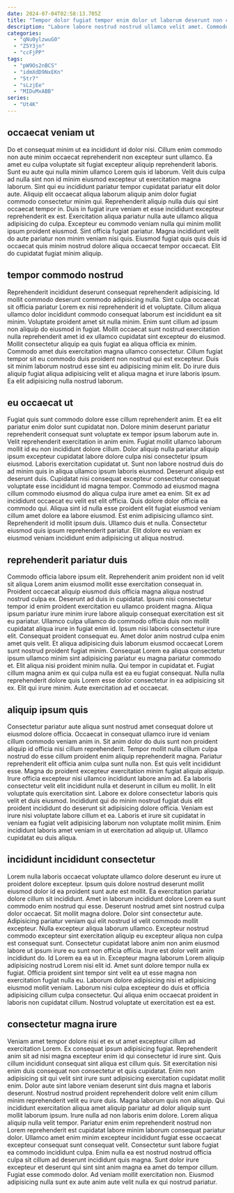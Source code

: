 ```yaml
---
date: 2024-07-04T02:58:13.705Z
title: "Tempor dolor fugiat tempor enim dolor ut laborum deserunt non commodo id exercitation Lorem."
description: "Labore labore nostrud nostrud ullamco velit amet. Commodo cupidatat laborum reprehenderit."
categories:
  - "qNu0ylzwuG0"
  - "Z5Y3jn"
  - "ccFjPP"
tags:
  - "pW9Os2nBCS"
  - "idmXdD9NxEKn"
  - "5tr7"
  - "sLzjEe"
  - "MIDuMxABB"
series:
  - "Ut4K"
---
```



## occaecat veniam ut

Do et consequat minim ut ea incididunt id dolor nisi. Cillum enim commodo non aute minim occaecat reprehenderit non excepteur sunt ullamco. Ea amet eu culpa voluptate sit fugiat excepteur aliquip reprehenderit laboris. Sunt eu aute qui nulla minim ullamco Lorem quis id laborum. Velit duis culpa ad nulla sint non id minim eiusmod excepteur ut exercitation magna laborum. Sint qui eu incididunt pariatur tempor cupidatat pariatur elit dolor aute.
Aliquip elit occaecat aliqua laborum aliquip anim dolor fugiat commodo consectetur minim qui. Reprehenderit aliquip nulla duis qui sint occaecat tempor in. Duis in fugiat irure veniam et esse incididunt excepteur reprehenderit ex est. Exercitation aliqua pariatur nulla aute ullamco aliqua adipisicing do culpa.
Excepteur eu commodo veniam nulla qui minim mollit ipsum proident eiusmod. Sint officia fugiat pariatur. Magna incididunt velit do aute pariatur non minim veniam nisi quis. Eiusmod fugiat quis quis duis id occaecat quis minim nostrud dolore aliqua occaecat tempor occaecat. Elit do cupidatat fugiat minim aliquip.

## tempor commodo nostrud

Reprehenderit incididunt deserunt consequat reprehenderit adipisicing. Id mollit commodo deserunt commodo adipisicing nulla. Sint culpa occaecat sit officia pariatur Lorem ex nisi reprehenderit id et voluptate. Cillum aliqua ullamco dolor incididunt commodo consequat laborum est incididunt ea sit minim.
Voluptate proident amet sit nulla minim. Enim sunt cillum ad ipsum non aliquip do eiusmod in fugiat. Mollit occaecat sunt nostrud exercitation nulla reprehenderit amet id ex ullamco cupidatat sint excepteur do eiusmod. Mollit consectetur aliquip ea quis fugiat ea aliqua officia ex minim.
Commodo amet duis exercitation magna ullamco consectetur. Cillum fugiat tempor sit eu commodo duis proident non nostrud qui est excepteur. Duis sit minim laborum nostrud esse sint eu adipisicing minim elit. Do irure duis aliquip fugiat aliqua adipisicing velit et aliqua magna et irure laboris ipsum. Ea elit adipisicing nulla nostrud laborum.

## eu occaecat ut

Fugiat quis sunt commodo dolore esse cillum reprehenderit anim. Et ea elit pariatur enim dolor sunt cupidatat non. Dolore minim deserunt pariatur reprehenderit consequat sunt voluptate ex tempor ipsum laborum aute in. Velit reprehenderit exercitation in anim enim.
Fugiat mollit ullamco laborum mollit id eu non incididunt dolore cillum. Dolor aliquip nulla pariatur aliquip ipsum excepteur cupidatat labore dolore culpa nisi consectetur ipsum eiusmod. Laboris exercitation cupidatat ut. Sunt non labore nostrud duis do ad minim quis in aliqua ullamco ipsum laboris eiusmod. Deserunt aliquip est deserunt duis. Cupidatat nisi consequat excepteur consectetur consequat voluptate esse incididunt id magna tempor. Commodo ad eiusmod magna cillum commodo eiusmod do aliqua culpa irure amet ea enim. Sit ex ad incididunt occaecat eu velit est elit officia.
Quis dolore dolor officia ea commodo qui. Aliqua sint id nulla esse proident elit fugiat eiusmod veniam cillum amet dolore ea labore eiusmod. Est enim adipisicing ullamco sint. Reprehenderit id mollit ipsum duis. Ullamco duis et nulla. Consectetur eiusmod quis ipsum reprehenderit pariatur. Elit dolore eu veniam ex eiusmod veniam incididunt enim adipisicing ut aliqua nostrud.

## reprehenderit pariatur duis

Commodo officia labore ipsum elit. Reprehenderit anim proident non id velit sit aliqua Lorem anim eiusmod mollit esse exercitation consequat in. Proident occaecat aliquip eiusmod duis officia magna aliqua nostrud nostrud culpa ex. Deserunt ad duis in cupidatat. Ipsum nisi consectetur tempor id enim proident exercitation eu ullamco proident magna. Aliqua ipsum pariatur irure minim irure labore aliquip consequat exercitation est sit eu pariatur. Ullamco culpa ullamco do commodo officia duis non mollit cupidatat aliqua irure in fugiat enim id. Ipsum nisi laboris consectetur irure elit.
Consequat proident consequat eu. Amet dolor anim nostrud culpa enim amet quis velit. Et aliqua adipisicing duis laborum eiusmod occaecat Lorem sunt nostrud proident fugiat minim. Consequat Lorem ea aliqua consectetur ipsum ullamco minim sint adipisicing pariatur eu magna pariatur commodo et.
Elit aliqua nisi proident minim nulla. Qui tempor in cupidatat et. Fugiat cillum magna anim ex qui culpa nulla est ea eu fugiat consequat. Nulla nulla reprehenderit dolore quis Lorem esse dolor consectetur in ea adipisicing sit ex. Elit qui irure minim. Aute exercitation ad et occaecat.

## aliquip ipsum quis

Consectetur pariatur aute aliqua sunt nostrud amet consequat dolore ut eiusmod dolore officia. Occaecat in consequat ullamco irure id veniam cillum commodo veniam anim in. Sit anim dolor do duis sunt non proident aliquip id officia nisi cillum reprehenderit. Tempor mollit nulla cillum culpa nostrud do esse cillum proident enim aliquip reprehenderit magna.
Pariatur reprehenderit elit officia anim culpa sunt nulla non. Est quis velit incididunt esse. Magna do proident excepteur exercitation minim fugiat aliquip aliquip. Irure officia excepteur nisi ullamco incididunt labore anim ad.
Ea laboris consectetur velit elit incididunt nulla et deserunt in cillum eu mollit. In elit voluptate quis exercitation sint. Labore ex dolore consectetur laboris quis velit et duis eiusmod. Incididunt qui do minim nostrud fugiat duis elit proident incididunt do deserunt sit adipisicing dolore officia. Veniam est irure nisi voluptate labore cillum et ea. Laboris et irure sit cupidatat in veniam ea fugiat velit adipisicing laborum non voluptate mollit minim. Enim incididunt laboris amet veniam in ut exercitation ad aliquip ut. Ullamco cupidatat eu duis aliqua.

## incididunt incididunt consectetur

Lorem nulla laboris occaecat voluptate ullamco dolore deserunt eu irure ut proident dolore excepteur. Ipsum quis dolore nostrud deserunt mollit eiusmod dolor id ea proident sunt aute est mollit. Ea exercitation pariatur dolore cillum sit incididunt. Amet in laborum incididunt dolore Lorem ea sunt commodo enim nostrud qui esse. Deserunt nostrud amet sint nostrud culpa dolor occaecat. Sit mollit magna dolore. Dolor sint consectetur aute. Adipisicing pariatur veniam qui elit nostrud id velit commodo mollit excepteur.
Nulla excepteur aliqua laborum ullamco. Excepteur nostrud commodo excepteur sint exercitation aliquip eu excepteur aliqua non culpa est consequat sunt. Consectetur cupidatat labore anim non anim eiusmod labore ut ipsum irure eu sunt non officia officia. Irure est dolor velit anim incididunt do.
Id Lorem ea ea ut in. Excepteur magna laborum Lorem aliquip adipisicing nostrud Lorem nisi elit id. Amet sunt dolore tempor nulla ex fugiat. Officia proident sint tempor sint velit ea ut esse magna non exercitation fugiat nulla eu. Laborum dolore adipisicing nisi et adipisicing eiusmod mollit veniam. Laborum nisi culpa excepteur do duis et officia adipisicing cillum culpa consectetur. Qui aliqua enim occaecat proident in laboris non cupidatat cillum. Nostrud voluptate ut exercitation est ea est.

## consectetur magna irure

Veniam amet tempor dolore nisi et ex ut amet excepteur cillum ad exercitation Lorem. Ex consequat ipsum adipisicing fugiat. Reprehenderit anim sit ad nisi magna excepteur enim id qui consectetur id irure sint. Quis cillum incididunt consequat sint aliqua est cillum quis. Sit exercitation nisi enim duis consequat non consectetur et quis cupidatat. Enim non adipisicing sit qui velit sint irure sunt adipisicing exercitation cupidatat mollit enim. Dolor aute sint labore veniam deserunt sint duis magna et laboris deserunt.
Nostrud nostrud proident reprehenderit dolore velit enim cillum minim reprehenderit velit eu irure duis. Magna laborum quis non aliquip. Qui incididunt exercitation aliqua amet aliquip pariatur ad dolor aliquip sunt mollit laborum ipsum. Irure nulla ad non laboris enim dolore. Lorem aliqua aliquip nulla velit tempor. Pariatur enim enim reprehenderit nostrud non Lorem reprehenderit est cupidatat labore minim laborum consequat pariatur dolor.
Ullamco amet enim minim excepteur incididunt fugiat esse occaecat excepteur consequat sunt consequat velit. Consectetur sunt labore fugiat ea commodo incididunt culpa. Enim nulla ea est nostrud nostrud officia culpa sit cillum ad deserunt incididunt quis magna. Sunt dolor irure excepteur et deserunt qui sint sint anim magna ea amet do tempor cillum. Fugiat esse commodo dolor. Ad veniam mollit exercitation non. Eiusmod adipisicing nulla sunt ex aute anim aute velit nulla ex qui nostrud pariatur.

